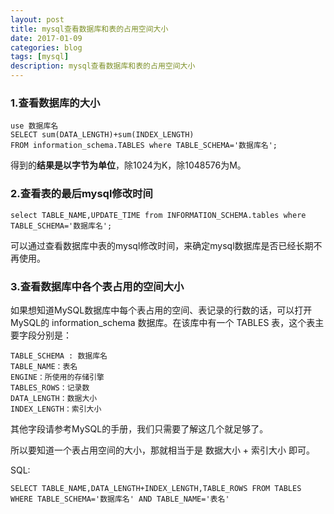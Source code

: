 ```yaml
---
layout: post
title: mysql查看数据库和表的占用空间大小
date: 2017-01-09
categories: blog
tags: [mysql]
description: mysql查看数据库和表的占用空间大小
---
```


### 1.查看数据库的大小

    use 数据库名
    SELECT sum(DATA_LENGTH)+sum(INDEX_LENGTH)
    FROM information_schema.TABLES where TABLE_SCHEMA='数据库名';

得到的**结果是以字节为单位**，除1024为K，除1048576为M。

### 2.查看表的最后mysql修改时间

    select TABLE_NAME,UPDATE_TIME from INFORMATION_SCHEMA.tables where TABLE_SCHEMA='数据库名';

可以通过查看数据库中表的mysql修改时间，来确定mysql数据库是否已经长期不再使用。

### 3.查看数据库中各个表占用的空间大小
 
如果想知道MySQL数据库中每个表占用的空间、表记录的行数的话，可以打开MySQL的 information_schema 数据库。在该库中有一个 TABLES 表，这个表主要字段分别是：

    TABLE_SCHEMA : 数据库名
    TABLE_NAME：表名
    ENGINE：所使用的存储引擎
    TABLES_ROWS：记录数
    DATA_LENGTH：数据大小
    INDEX_LENGTH：索引大小

其他字段请参考MySQL的手册，我们只需要了解这几个就足够了。

所以要知道一个表占用空间的大小，那就相当于是 数据大小 + 索引大小 即可。

SQL:

    SELECT TABLE_NAME,DATA_LENGTH+INDEX_LENGTH,TABLE_ROWS FROM TABLES WHERE TABLE_SCHEMA='数据库名' AND TABLE_NAME='表名'

 